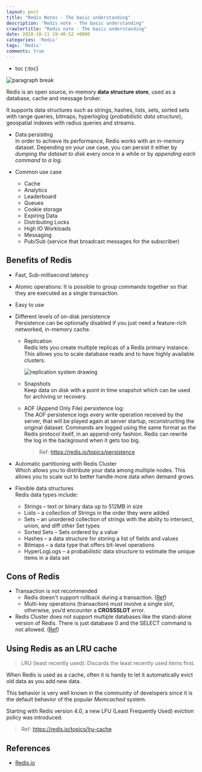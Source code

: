 ```yaml
---
layout: post
title: "Redis Notes - The basic understanding"
description: "Redis note - The basic understanding"
crawlertitle: "Redis note - The basic understanding"
date: 2020-10-11 19:40:52 +0800
categories: 'Redis'
tags: 'Redis'
comments: true
---
```


- toc
{:toc}

![paragraph break](https://order-brother.s3-ap-northeast-1.amazonaws.com/paragraph+break/separator-1.png)

Redis is an open source, in-memory **data structure store**, used as a database, cache and message broker.

It supports data structures such as strings, hashes, lists, sets, sorted sets with range queries, bitmaps, hyperloglog (_probabilistic data structure_), geospatial indexes with radius queries and streams.

- Data persisting  
  In order to achieve its performance, Redis works with an in-memory dataset. Depending on your use case, you can persist it either by _dumping the dataset to disk_ every once in a while or by _appending each command to a log_.

- Common use case
  - Cache
  - Analytics
  - Leaderboard
  - Queues
  - Cookie storage
  - Expiring Data
  - Distributing Locks
  - High IO Workloads
  - Messaging
  - Pub/Sub (service that broadcast messages for the subscriber)

## Benefits of Redis

- Fast, Sub-millisecond latency
- Atomic operations: It is possible to group commands together so that they are executed as a single transaction.
- Easy to use
- Different levels of on-disk persistence  
  Persistence can be optionally disabled if you just need a feature-rich networked, in-memory cache.

  - Replication  
    Redis lets you create multiple replicas of a Redis primary instance. This allows you to scale database reads and to have highly available clusters.

    ![replication system drawing](https://i.imgur.com/6roUtW3.png)

  - Snapshots  
    Keep data on disk with a point in time snapshot which can be used for archiving or recovery.

  - AOF (Append Only File) persistence log:  
     The AOF persistence logs every write operation received by the server, that will be played again at server startup, reconstructing the original dataset. Commands are logged using the same format as the Redis protocol itself, in an append-only fashion. Redis can rewrite the log in the background when it gets too big.
    > Ref: <https://redis.io/topics/persistence>

- Automatic partitioning with Redis Cluster  
  Which allows you to distribute your data among multiple nodes. This allows you to scale out to better handle more data when demand grows.

- Flexible data structures  
  Redis data types include:
  - Strings – text or binary data up to 512MB in size
  - Lists – a collection of Strings in the order they were added
  - Sets – an unordered collection of strings with the ability to intersect, union, and diff other Set types
  - Sorted Sets – Sets ordered by a value
  - Hashes – a data structure for storing a list of fields and values
  - Bitmaps – a data type that offers bit-level operations
  - HyperLogLogs – a probabilistic data structure to estimate the unique items in a data set

## Cons of Redis

- Transaction is not recommended
  - Redis doesn't support rollback during a transaction. ([Ref](https://redis.io/topics/transactions#why-redis-does-not-support-roll-backs))
  - Multi-key operations (transaction) must involve a single slot, otherwise, you’d encounter a **CROSSSLOT** error.
- Redis Cluster does not support multiple databases like the stand-alone version of Redis. There is just database 0 and the SELECT command is not allowed. ([Ref](https://redis.io/topics/cluster-spec#redis-cluster-specification))

## Using Redis as an LRU cache

> LRU (least recently used): Discards the least recently used items first.

When Redis is used as a cache, often it is handy to let it automatically evict old data as you add new data.

This behavior is very well known in the community of developers since it is the default behavior of the popular _Memcached_ system.

Starting with Redis version 4.0, a new LFU (Least Frequently Used) eviction policy was introduced.

> Ref: <https://redis.io/topics/lru-cache>

## References

- [Redis.io](https://redis.io)
